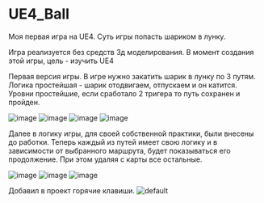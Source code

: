 
# UE4_Ball
Моя первая игра на UE4. Суть игры попасть шариком в лунку.

Игра реализуется без средств 3д моделирования. В момент создания этой игры, цель - изучить UE4

Первая версия игры.
В игре нужно закатить шарик в лунку по 3 путям.
Логика простейшая - шарик отодвигаем, отпускаем и он катится.
Уровни простейшие, если сработало 2 тригера то путь сохранен и пройден.


![image](https://user-images.githubusercontent.com/36669204/36492239-bb04710e-173d-11e8-9cad-7d8aad5d6b09.png)
![image](https://user-images.githubusercontent.com/36669204/36492246-c111b57a-173d-11e8-9e3d-6d41039159b7.png)
![image](https://user-images.githubusercontent.com/36669204/36492252-c66f3164-173d-11e8-9645-bc8f3e0899c6.png)
![image](https://user-images.githubusercontent.com/36669204/36492538-6e4fdf8c-173e-11e8-925d-285df8b56bbe.png)


Далее в логику игры, для своей собственной практики, были внесены до работки. Теперь каждый из путей имеет свою логику и в зависимости от выбранного маршрута, будет показываться его продолжение. При этом удаляя с карты все остальные.

![image](https://user-images.githubusercontent.com/36669204/36492308-ec0a3ba8-173d-11e8-8b65-aa54ca8d4917.png)
![image](https://user-images.githubusercontent.com/36669204/36492324-f337b82e-173d-11e8-8361-2f32236ed9cc.png)
![image](https://user-images.githubusercontent.com/36669204/36492506-5900f62a-173e-11e8-92c7-7d29e8047ca5.png)

Добавил в проект горячие клавиши.
![default](https://user-images.githubusercontent.com/11897341/29291944-e78b79ec-814d-11e7-9d79-cad96355c02c.jpg)
